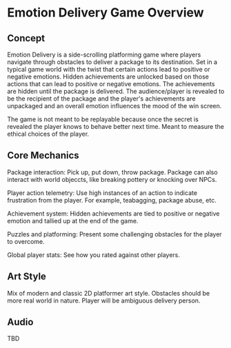# Emotion Delivery Game Overview
## Concept

Emotion Delivery is a side-scrolling platforming game where players navigate through obstacles to deliver a package to its destination. Set in a typical game world with the twist that certain actions lead to positive or negative emotions. Hidden achievements are unlocked based on those actions that can lead to positive or negative emotions. The achievements are hidden until the package is delivered. The audience/player is revealed to be the recipient of the package and the player's achievements are unpackaged and an overall emotion influences the mood of the win screen.

The game is not meant to be replayable because once the secret is revealed the player knows to behave better next time. Meant to measure the ethical choices of the player.

## Core Mechanics

Package interaction: Pick up, put down, throw package. Package can also interact with world objeccts, like breaking pottery or knocking over NPCs.

Player action telemetry: Use high instances of an action to indicate frustration from the player. For example, teabagging, package abuse, etc.

Achievement system: Hidden achievements are tied to positive or negative emotion and tallied up at the end of the game.

Puzzles and platforming: Present some challenging obstacles for the player to overcome.

Global player stats: See how you rated against other players.

## Art Style

Mix of modern and classic 2D platformer art style. Obstacles should be more real world in nature. Player will be ambiguous delivery person.

## Audio

TBD

